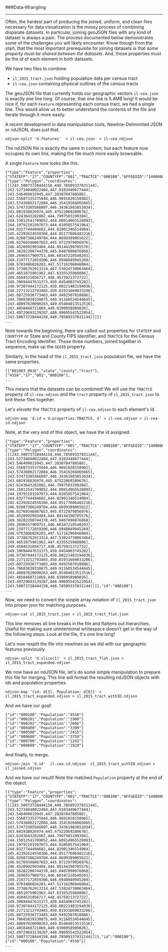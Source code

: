 ###Data-Wrangling

-----

Often, the hardest part of producing the joined, uniform, and clean files necessary for data visualization is the messy process of combining disparate datasets. In particular, joining geoJSON files with any kind of dataset is always a pain. The process documented below demonstrates some of the challenges you will likely encounter. Know though from the start, that the most important prerequisite for joining datasets is that *some property must be shared between the datasets*. And, those properties must be the *id* of each element in both datasets.

We have two files to combine.

- `il_2015_tract.json` holding population data per census tract
- `il-cea.json` containing physical outlines of the census tracts

The geoJSON file that currently holds our geographic vectors `il-cea.json` is exactly one line long. Of course, that one line is 5.4MB long! It would be nice if, for each `Feature` representing each census tract, we had a single line. This would allow us to better understand the contents of the file and iterate through it more easily.

A recent development in data manipulation tools, Newline-Delimmited JSON or ndJSON, does just that.

```
ndjson-split 'd.features'  < il-cea.json  > il-cea.ndjson 
```

The ndJSON file is exactly the same in content, but each feature now occupies its own line, making the file much more easily browsable.

A single `Feature` now looks like this.

```
{"type":"Feature","properties":{"STATEFP":"17","COUNTYFP":"001","TRACTCE":"000100","AFFGEOID":"1400000US17001000100","GEOID":"17001000100","NAME":"1","LSAD":"CT","ALAND":12937184,"AWATER":22042},"geometry":{"type":"Polygon","coordinates":[[[243.50073728444158,448.78509337831144],[243.52734048022484,447.9103440677444],[243.546409815945,447.2830784788588],[243.55607335375944,446.9691828150982],[243.57438802172084,446.35419266865665],[243.57473305566097,446.34361983851034],[243.601938826974,445.47522069289676],[243.6243643282802,444.7997503199384],[244.15012541709052,444.80914965528893],[244.19792101597073,444.8105857541964],[244.8327744494682,444.82901346514984],[245.42392624558366,444.85177606482216],[246.02087386249704,444.8699389065622],[246.01769346867653,445.0722979056976],[246.4520992993404,444.89144190705576],[249.36282200744378,445.0407898076868],[249.2696557909751,446.60347210540203],[249.21977172859306,446.8948049945269],[248.9703406026203,447.51716296046084],[249.37386762913314,447.53024730063464],[249.4651075901962,447.6335525968086],[249.4504531856717,448.4575921372722],[249.39694447631373,450.0454003745282],[248.97307444172125,450.00221483194036],[248.22713212793465,450.01931669033206],[245.88725936773483,449.9492507810886],[244.70603839330875,449.91160534544645],[243.48097820090263,449.85404013512516],[243.4858468721869,449.6390958989026],[243.49729693139287,448.99695542522954],[243.50073728444158,448.78509337831144]]]}}
...
```

Note towards the beginning, there are called-out properties for `STATEFP` and `COUNTYFP` or State and County FIPS Identifier, and `TRACTCE` for the Census Tract Encoding Identifier. Those three numbers, joined together in sequence, make up the `GEOID` property.

Similarly, in the head of the `il_2015_tract.json` population file, we have the same properties.

```
[["B01003_001E","state","county","tract"],
["4558","17","001","000100"],
...
```

This means that the datasets can be combined! We will use the `TRACTCE` property of `il-cea.ndjson` and the `tract` property of `il_2015_tract.json` to knit these files together.

Let's *elevate* the `TRACTCE` property of `il-cea.ndjson` to each element's id.

```
ndjson-map 'd.id = d.properties.TRACTCE, d' < il-cea.ndjson > il-cea-id.ndjson
```

Note, at the very end of this object, we have the id assigned.

```
{"type":"Feature","properties":{"STATEFP":"17","COUNTYFP":"001","TRACTCE":"000100","AFFGEOID":"1400000US17001000100","GEOID":"17001000100","NAME":"1","LSAD":"CT","ALAND":12937184,"AWATER":22042},"geometry":{"type":"Polygon","coordinates":[[[243.50073728444158,448.78509337831144],[243.52734048022484,447.9103440677444],[243.546409815945,447.2830784788588],[243.55607335375944,446.9691828150982],[243.57438802172084,446.35419266865665],[243.57473305566097,446.34361983851034],[243.601938826974,445.47522069289676],[243.6243643282802,444.7997503199384],[244.15012541709052,444.80914965528893],[244.19792101597073,444.8105857541964],[244.8327744494682,444.82901346514984],[245.42392624558366,444.85177606482216],[246.02087386249704,444.8699389065622],[246.01769346867653,445.0722979056976],[246.4520992993404,444.89144190705576],[249.36282200744378,445.0407898076868],[249.2696557909751,446.60347210540203],[249.21977172859306,446.8948049945269],[248.9703406026203,447.51716296046084],[249.37386762913314,447.53024730063464],[249.4651075901962,447.6335525968086],[249.4504531856717,448.4575921372722],[249.39694447631373,450.0454003745282],[248.97307444172125,450.00221483194036],[248.22713212793465,450.01931669033206],[245.88725936773483,449.9492507810886],[244.70603839330875,449.91160534544645],[243.48097820090263,449.85404013512516],[243.4858468721869,449.6390958989026],[243.49729693139287,448.99695542522954],[243.50073728444158,448.78509337831144]]]},"id":"000100"}
...
```

Now, we need to convert the simple array notation of `il_2015_tract.json` into proper json for matching purposes.

```
ndjson-cat il_2015_tract.json > il_2015_tract_flat.json
```

This line removes all line breaks in the file and flattens out hierarchies. Useful for making sure unintentional whitespace doesn't get in the way of the following steps. Look at the file, it's one line long!

Let's now resplit the file into newlines as we did with our geographic features previously.

```
ndjson-split 'd.slice(1)' < il_2015_tract_flat.json > il_2015_tract_expanded.ndjson
```

We now have an ndJSON file, let's do some simple manipulation to prepare this file for merging. This line will format the resulting ndJSON objects with ids and population properties.

```
ndjson-map '{id: d[3], Population: d[0]}' < il_2015_tract_expanded.ndjson > il_2015_tract_withID.ndjson
```

And we have our goal!

```
{"id":"000100","Population":"4558"}
{"id":"000201","Population":"1900"}
{"id":"000202","Population":"2666"}
{"id":"000400","Population":"3399"}
{"id":"000500","Population":"2415"}
{"id":"000600","Population":"3759"}
{"id":"000700","Population":"1243"}
{"id":"000800","Population":"2929"}
```

And finally, to merge.

```
ndjson-join 'd.id'  il-cea-id.ndjson  il_2015_tract_withID.ndjson > il_joined.ndjson
```

And we have our result! Note the matched `Population` property at the end of the object.

```
[{"type":"Feature","properties":{"STATEFP":"17","COUNTYFP":"001","TRACTCE":"000100","AFFGEOID":"1400000US17001000100","GEOID":"17001000100","NAME":"1","LSAD":"CT","ALAND":12937184,"AWATER":22042},"geometry":{"type":"Polygon","coordinates":[[[243.50073728444158,448.78509337831144],[243.52734048022484,447.9103440677444],[243.546409815945,447.2830784788588],[243.55607335375944,446.9691828150982],[243.57438802172084,446.35419266865665],[243.57473305566097,446.34361983851034],[243.601938826974,445.47522069289676],[243.6243643282802,444.7997503199384],[244.15012541709052,444.80914965528893],[244.19792101597073,444.8105857541964],[244.8327744494682,444.82901346514984],[245.42392624558366,444.85177606482216],[246.02087386249704,444.8699389065622],[246.01769346867653,445.0722979056976],[246.4520992993404,444.89144190705576],[249.36282200744378,445.0407898076868],[249.2696557909751,446.60347210540203],[249.21977172859306,446.8948049945269],[248.9703406026203,447.51716296046084],[249.37386762913314,447.53024730063464],[249.4651075901962,447.6335525968086],[249.4504531856717,448.4575921372722],[249.39694447631373,450.0454003745282],[248.97307444172125,450.00221483194036],[248.22713212793465,450.01931669033206],[245.88725936773483,449.9492507810886],[244.70603839330875,449.91160534544645],[243.48097820090263,449.85404013512516],[243.4858468721869,449.6390958989026],[243.49729693139287,448.99695542522954],[243.50073728444158,448.78509337831144]]]},"id":"000100"},{"id":"000100","Population":"4558"}]
...
```

